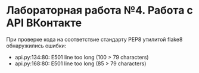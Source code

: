 # Лабораторная работа №4. Работа с API ВКонтакте

При проверке кода на соответствие стандарту PEP8 утилитой flake8 обнаружились ошибки: 

  - api.py:134:80: E501 line too long (100 > 79 characters)
  - api.py:168:80: E501 line too long (85 > 79 characters)
